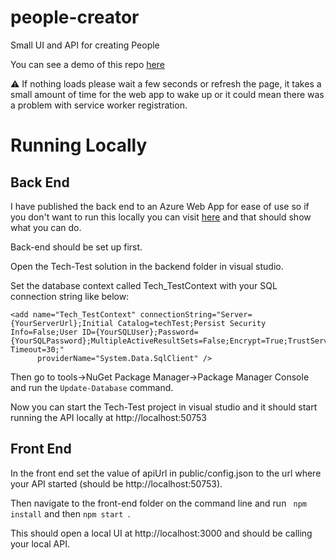 # people-creator
Small UI and API for creating People

You can see a demo of this repo [here](https://seank1191.github.io/)

:warning: If nothing loads please wait a few seconds or refresh the page, it takes a small amount of time for the web app to wake up or it could mean there was a problem with service worker registration.

# Running Locally

## Back End 

I have published the back end to an Azure Web App for ease of use so if you don't want to run this locally you can visit [here](https://tech-test.azurewebsites.net/Help) and that should show what you can do.

Back-end should be set up first.

Open the Tech-Test solution in the backend folder in visual studio.

Set the database context called Tech_TestContext with your SQL connection string like below:

```
<add name="Tech_TestContext" connectionString="Server={YourServerUrl};Initial Catalog=techTest;Persist Security Info=False;User ID={YourSQLUser};Password={YourSQLPassword};MultipleActiveResultSets=False;Encrypt=True;TrustServerCertificate=False;Connection Timeout=30;"
      providerName="System.Data.SqlClient" />

```

Then go to tools->NuGet Package Manager->Package Manager Console and run the ``Update-Database`` command.

Now you can start the Tech-Test project in visual studio and it should start running the API locally at http://localhost:50753

## Front End

In the front end set the value of apiUrl in public/config.json to the url where your API started (should be http://localhost:50753).

Then navigate to the front-end folder on the command line and run `` npm install`` and then ``npm start ``.

This should open a local UI at http://localhost:3000 and should be calling your local API.